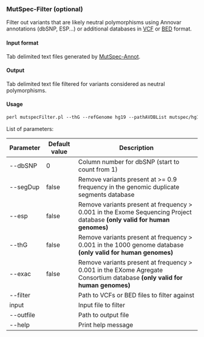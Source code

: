 ### MutSpec-Filter (optional)

Filter out variants that are likely neutral polymorphisms using Annovar annotations (dbSNP, ESP...) or additional databases in [VCF](https://samtools.github.io/hts-specs/VCFv4.2.pdf) or [BED](https://genome.ucsc.edu/FAQ/FAQformat#format1) format.  

#### Input format

Tab delimited text files generated by [MutSpec-Annot](https://github.com/IARCbioinfo/mutspec/blob/modifs_MA/docs/mutspec_annot.md).

#### Output

Tab delimited text file filtered for variants considered as neutral polymorphisms.

#### Usage

```perl
perl mutspecFilter.pl --thG --refGenome hg19 --pathAVDBList mutspec/hg19_listAVDB.txt --outfile output_filename input_file
```

List of parameters:

| Parameter | Default value | Description          |
|-----------|---------------|----------------------|
| --dbSNP   | 0             | Column number for dbSNP (start to count from 1) |
| --segDup  | false         | Remove variants present at >= 0.9 frequency in the genomic duplicate segments database |
| --esp     | false         | Remove variants present at frequency > 0.001 in the Exome Sequencing Project database **(only valid for human genomes)** |
| --thG     | false         | Remove variants present at frequency > 0.001 in the 1000 genome database **(only valid for human genomes)** |
| --exac    | false         | Remove variants present at frequency > 0.001 in the EXome Agregate Consortium database **(only valid for human genomes)** |
| --filter  |  				| Path to VCFs or BED files to filter against |
| input     |  				| Input file to filter |
| --outfile |  				| Path to output file |
| --help    |               | Print help message |